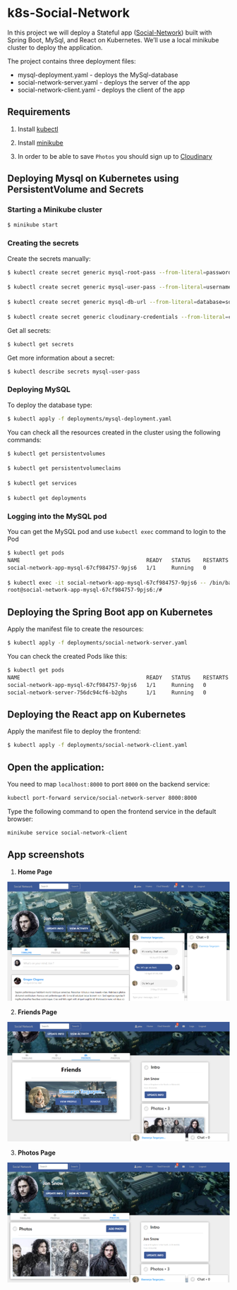 # k8s-Social-Network

In this project we will deploy a Stateful app ([Social-Network](https://github.com/kostadinlambov/Social-Network/)) built with Spring Boot, MySql, and React on Kubernetes. We’ll use a local minikube cluster to deploy the application.

The project contains three deployment files:
- mysql-deployment.yaml - deploys the MySql-database
- social-network-server.yaml - deploys the server of the app
- social-network-client.yaml - deploys the client of the app


## Requirements

1. Install [kubectl](https://kubernetes.io/docs/tasks/tools/install-kubectl/)

2. Install [minikube](https://kubernetes.io/docs/tasks/tools/install-minikube/)

3. In order to be able to save `Photos` you should sign up to [Cloudinary](https://cloudinary.com/)

## Deploying Mysql on Kubernetes using PersistentVolume and Secrets

### Starting a Minikube cluster
```bash
$ minikube start
```

### Creating the secrets

Create the secrets manually:

```bash
$ kubectl create secret generic mysql-root-pass --from-literal=password=root

$ kubectl create secret generic mysql-user-pass --from-literal=username=root --from-literal=password=root

$ kubectl create secret generic mysql-db-url --from-literal=database=social_network --from-literal=url="jdbc:mysql://social-network-mysql:3306/social_network?useSSL=false&createDatabaseIfNotExist=true&serverTimezone=UTC"

$ kubectl create secret generic cloudinary-credentials --from-literal=cloud-name=<enter_your_cloud_name> --from-literal=api-key=<enter_your_api_key> --from-literal=api-secret=<enter_your_api_secret>
```

Get all secrets:

```bash
$ kubectl get secrets
```
Get more information about a secret:

```bash
$ kubectl describe secrets mysql-user-pass
```

### Deploying MySQL

To deploy the database type:

```bash
$ kubectl apply -f deployments/mysql-deployment.yaml
```
You can check all the resources created in the cluster using the following commands:

```bash
$ kubectl get persistentvolumes

$ kubectl get persistentvolumeclaims

$ kubectl get services

$ kubectl get deployments
```

### Logging into the MySQL pod

You can get the MySQL pod and use `kubectl exec` command to login to the Pod

```bash
$ kubectl get pods
NAME                                        READY   STATUS    RESTARTS   AGE
social-network-app-mysql-67cf984757-9pjs6   1/1     Running   0          6m1s

$ kubectl exec -it social-network-app-mysql-67cf984757-9pjs6 -- /bin/bash
root@social-network-app-mysql-67cf984757-9pjs6:/#
```

## Deploying the Spring Boot app on Kubernetes

Apply the manifest file to create the resources:

```bash
$ kubectl apply -f deployments/social-network-server.yaml
```

You can check the created Pods like this:

```bash
$ kubectl get pods
NAME                                        READY   STATUS    RESTARTS   AGE
social-network-app-mysql-67cf984757-9pjs6   1/1     Running   0          31m
social-network-server-756dc94cf6-b2ghs      1/1     Running   0          111s
```

## Deploying the React app on Kubernetes

Apply the manifest file to deploy the frontend:

```bash
$ kubectl apply -f deployments/social-network-client.yaml
```

## Open the application:

You need to map `localhost:8000` to port `8000` on the backend service:

```bash
kubectl port-forward service/social-network-server 8000:8000
```
Type the following command to open the frontend service in the default browser:

```bash
minikube service social-network-client
```

## App screenshots

1. **Home Page**

 ![App Screenshot](kl-social-net-home.PNG)

2. **Friends Page**

 ![App Screenshot](kl-social-net-friends.PNG)

3. **Photos Page**

 ![App Screenshot](kl-social-net-photos.PNG)
